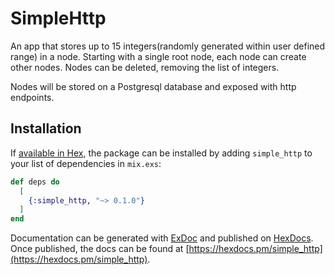 # SimpleHttp

An app that stores up to 15 integers(randomly generated within user defined range) in a node. Starting with a single root node, each node can create other nodes. Nodes can be deleted, removing the list of integers.

Nodes will be stored on a Postgresql database and exposed with http endpoints.

## Installation

If [available in Hex](https://hex.pm/docs/publish), the package can be installed
by adding `simple_http` to your list of dependencies in `mix.exs`:

```elixir
def deps do
  [
    {:simple_http, "~> 0.1.0"}
  ]
end
```

Documentation can be generated with [ExDoc](https://github.com/elixir-lang/ex_doc)
and published on [HexDocs](https://hexdocs.pm). Once published, the docs can
be found at [https://hexdocs.pm/simple_http](https://hexdocs.pm/simple_http).

